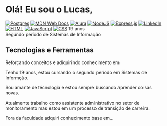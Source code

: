 # Olá! Eu sou o Lucas,
[![Postgres](https://img.shields.io/badge/Postgres-%23316192.svg?logo=postgresql&logoColor=white)](#)
[![MDN Web Docs](https://img.shields.io/badge/MDN%20Web%20Docs-000?logo=mdnwebdocs&logoColor=fff)](#)
[![Alura](https://custom-icon-badges.demolab.com/badge/Alura-001332?logo=alura-white&logoColor=fff)](#)
[![NodeJS](https://img.shields.io/badge/Node.js-6DA55F?logo=node.js&logoColor=white)](#)
[![Express.js](https://img.shields.io/badge/Express.js-%23404d59.svg?logo=express&logoColor=%2361DAFB)](#)
[![LinkedIn](https://custom-icon-badges.demolab.com/badge/LinkedIn-0A66C2?logo=linkedin-white&logoColor=fff)](https://www.linkedin.com/in/lucas-err/)
[![HTML](https://img.shields.io/badge/HTML-%23E34F26.svg?logo=html5&logoColor=white)](#)
[![JavaScript](https://img.shields.io/badge/JavaScript-F7DF1E?logo=javascript&logoColor=000)](#)
[![CSS](https://img.shields.io/badge/CSS-1572B6?logo=css3&logoColor=fff)](#)
19 anos <br />
Segundo período de Sistemas de Informação<br />
## Tecnologias e Ferramentas<br />
Reforçando conceitos e adiquirindo conhecimento em<br />


<p>Tenho 19 anos, estou cursando o segundo período em Sistemas de Informção.</p>
<p>Sou amante de técnologia e estou sempre buscando aprender coisas novas.</p>
<p>Atualmente trabalho como assistente administrativo no setor de monitoramento mas estou em um processo de transição de carreira.</p>
<p>Fora da faculdade adquiri conhecimento base em...</p>
<div>
</div>
